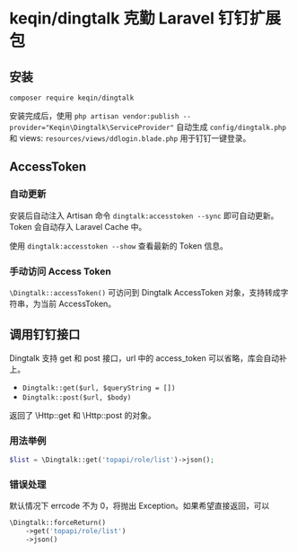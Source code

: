 # keqin/dingtalk 克勤 Laravel 钉钉扩展包

## 安装
`composer require keqin/dingtalk`

安装完成后，使用 `php artisan vendor:publish --provider="Keqin\Dingtalk\ServiceProvider"` 自动生成 `config/dingtalk.php` 和 views: `resources/views/ddlogin.blade.php` 用于钉钉一键登录。

## AccessToken

### 自动更新
安装后自动注入 Artisan 命令 `dingtalk:accesstoken --sync` 即可自动更新。Token 会自动存入 Laravel Cache 中。

使用 `dingtalk:accesstoken --show` 查看最新的 Token 信息。

### 手动访问 Access Token

`\Dingtalk::accessToken()` 可访问到 Dingtalk AccessToken 对象，支持转成字符串，为当前 AccessToken。

## 调用钉钉接口

Dingtalk 支持 get 和 post 接口，url 中的 access_token 可以省略，库会自动补上。

- `Dingtalk::get($url, $queryString = [])`
- `Dingtalk::post($url, $body)`

返回了 \Http::get 和 \Http::post 的对象。

### 用法举例

```php
$list = \Dingtalk::get('topapi/role/list')->json();
```

### 错误处理
默认情况下 errcode 不为 0，将抛出 Exception。如果希望直接返回，可以

```php
\Dingtalk::forceReturn()
    ->get('topapi/role/list')
    ->json()
```
